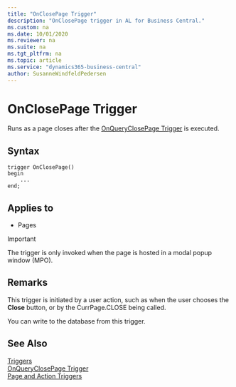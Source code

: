 ```yaml
---
title: "OnClosePage Trigger"
description: "OnClosePage trigger in AL for Business Central."
ms.custom: na
ms.date: 10/01/2020
ms.reviewer: na
ms.suite: na
ms.tgt_pltfrm: na
ms.topic: article
ms.service: "dynamics365-business-central"
author: SusanneWindfeldPedersen
---
```


# OnClosePage Trigger

Runs as a page closes after the [OnQueryClosePage Trigger](devenv-onqueryclosepage-trigger.md) is executed.  

## Syntax  

```AL
trigger OnClosePage()
begin
    ...
end;
```  

## Applies to  

- Pages  

<!--NAV
> [!IMPORTANT]  
>  The OnClosePage trigger is not fully supported by the [!INCLUDE[nav_web](../includes/nav_web_md.md)]. When the page displays in the [!INCLUDE[nav_web](../includes/nav_web_md.md)], the trigger is only invoked when the page is hosted in a modal popup window \(MPO\).
-->  

> [!IMPORTANT]  
> The trigger is only invoked when the page is hosted in a modal popup window \(MPO\).

## Remarks

This trigger is initiated by a user action, such as when the user chooses the **Close** button, or by the CurrPage.CLOSE  being called.  

You can write to the database from this trigger.

## See Also  

[Triggers](devenv-triggers.md)  
[OnQueryClosePage Trigger](devenv-onqueryclosepage-trigger.md)  
[Page and Action Triggers](devenv-page-and-action-triggers.md)  